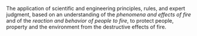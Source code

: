 The application of scientific and engineering principles, rules, and expert judgment, based on an understanding of the *phenomena and effects of fire* and of the *reaction and behavior of people to fire*, to protect people, property and the environment from the destructive effects of fire.
